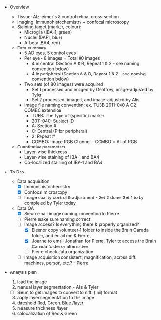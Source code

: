 * Overview
  * Tissue: Alzheimer's & control retina, cross-section 
  * Imaging: Immunohistochemistry + confocal microscopy 
  * Staining target (marker, colour): 
    * Microglia (IBA-1, green)
    * Nuclei (DAPI, blue) 
    * A-beta (BA4, red)
  * Data summary
    * 5 AD eyes, 5 control eyes
    * Per eye - 8 images = Total 80 images
      * 4 in central (Section A & B, Repeat 1 & 2 - see naming convention below) 
      * 4 in peripheral (Section A & B, Repeat 1 & 2 - see naming convention below)
    * Two sets (of 80 images) were acquired  
      * Set 1 processed and imaged by Geoffrey, image-adjusted by Tyler
      * Set 2 processed, imaged, and image-adjusted by Alis    
    * Image file naming convention: ex. TUBB 2011-040 A C2 COMBO.extension 
      * TUBB: The type of (specific) marker 
      * 2011-040: Subject ID 
      * A: Section # 
      * C: Central (P for peripheral) 
      * 2: Repeat #
      * COMBO: Image RGB Channel - COMBO = All of RGB  
  * Quantitative parameters
    * Layer-wise thickness
    * Layer-wise staining of IBA-1 and BA4
    * Co-localized staining of IBA-1 and BA4

* To Dos
  * Data acquisition
    - [x] Immunohistochemistry  
    - [x] Confocal microscopy
    - [ ] Image quality control & adjustment - Set 2 done, Set 1 to by completed by Tyler today   
  * Data QA
    - [x] Sieun email image naming convention to Pierre
    - [ ] Pierre make sure naming correct 
    - [ ] Image access? Is everything there & properly organized? 
      - [x] Eleanor copy volunteer-1 folder to inside the Brain Canada folder, and email me & Pierre, 
      - [x] Joanne to email Jonathan for Pierre, Tyler to access the Brain Canada folder or alternative
      - [ ] Pierre check data organization
    - [ ] Image acquisition consistent, magnification, across diff. machines, person, etc.? - Pierre  
       
* Analysis plan 
   1. load the image
   2. manual layer segmentation - Alis & Tyler 
     - [ ] Sieun to get images to convert to nifti (.nii) format
   3. apply layer segmentation to the image 
   4. threshold Red, Green, Blue /layer
   5. measure thickness /layer
   6. colocalization of Red & Green 
   
